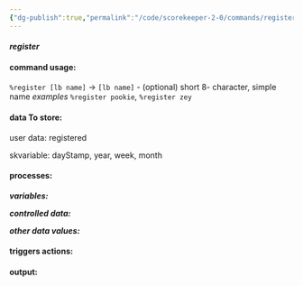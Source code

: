 ```yaml
---
{"dg-publish":true,"permalink":"/code/scorekeeper-2-0/commands/register/","dgPassFrontmatter":true}
---
```


#### *register*
#### **command usage:**
`%register [lb name]` 
→ `[lb name]` - (optional) short 8- character, simple name
*examples*  `%register pookie`, `%register zey`

#### **data To store:**
user data:
registered

skvariable:
dayStamp, year, week, month

#### **processes:**

***variables:***

***controlled data:***


***other data values:***

#### **triggers actions:**

#### **output:**